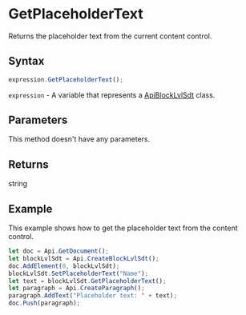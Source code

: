 # GetPlaceholderText

Returns the placeholder text from the current content control.

## Syntax

```javascript
expression.GetPlaceholderText();
```

`expression` - A variable that represents a [ApiBlockLvlSdt](../ApiBlockLvlSdt.md) class.

## Parameters

This method doesn't have any parameters.

## Returns

string

## Example

This example shows how to get the placeholder text from the content control.

```javascript
let doc = Api.GetDocument();
let blockLvlSdt = Api.CreateBlockLvlSdt();
doc.AddElement(0, blockLvlSdt);
blockLvlSdt.SetPlaceholderText("Name");
let text = blockLvlSdt.GetPlaceholderText();
let paragraph = Api.CreateParagraph();
paragraph.AddText("Placeholder text: " + text);
doc.Push(paragraph);
```
